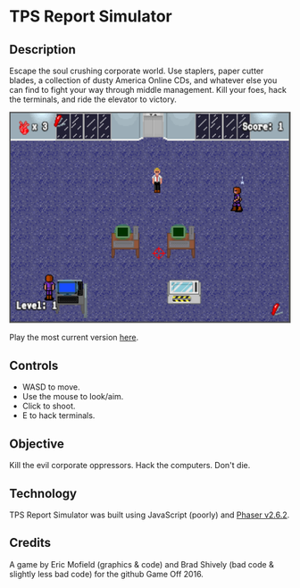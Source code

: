 # TPS Report Simulator

## Description

Escape the soul crushing corporate world. Use staplers, paper cutter blades, a collection of dusty America Online CDs, and whatever else you can find to fight your way through middle management. Kill your foes, hack the terminals, and ride the elevator to victory.

![TPS Report Simulator](https://github.com/bjshively/game-off-2016/blob/master/assets/tpssimulator.png)

Play the most current version [here](http://ericandbradgame.herokuapp.com).

## Controls

- WASD to move.
- Use the mouse to look/aim.
- Click to shoot.
- E to hack terminals.

## Objective

Kill the evil corporate oppressors. Hack the computers. Don't die.

## Technology

TPS Report Simulator was built using JavaScript (poorly) and [Phaser v2.6.2](http://www.phaser.io).

## Credits

A game by Eric Mofield (graphics & code) and Brad Shively (bad code & slightly less bad code) for the github Game Off 2016.
